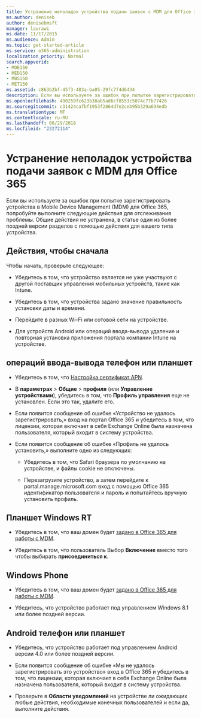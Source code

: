 ```yaml
---
title: Устранение неполадок устройства подачи заявок с MDM для Office 365
ms.author: deniseb
author: denisebmsft
manager: laurawi
ms.date: 11/17/2015
ms.audience: Admin
ms.topic: get-started-article
ms.service: o365-administration
localization_priority: Normal
search.appverid:
- MOE150
- MED150
- MBS150
- MET150
ms.assetid: c863b2bf-45f3-483a-ba05-29fc7f4d6434
description: Если вы используете за ошибок при попытке зарегистрировать устройства в Mobile Device Management (MDM) для Office 365, попробуйте выполните следующие действия для отслеживания проблемы. Общие действия не устранена, в статье один из более поздней версии разделов с помощью действия для вашего типа устройства.
ms.openlocfilehash: 490259fc623b38ab5ad6cf8553c5074c77b77426
ms.sourcegitcommit: c31424cafbf1953f2864d7e2ceb95b329a694edb
ms.translationtype: MT
ms.contentlocale: ru-RU
ms.lasthandoff: 08/29/2018
ms.locfileid: "23272114"
---
```

# <a name="troubleshoot-device-enrollment-with-mdm-for-office-365"></a>Устранение неполадок устройства подачи заявок с MDM для Office 365

Если вы используете за ошибок при попытке зарегистрировать устройства в Mobile Device Management (MDM) для Office 365, попробуйте выполните следующие действия для отслеживания проблемы. Общие действия не устранена, в статье один из более поздней версии разделов с помощью действия для вашего типа устройства.
  
## <a name="steps-to-try-first"></a>Действия, чтобы сначала

Чтобы начать, проверьте следующее:
  
- Убедитесь в том, что устройство является не уже участвуют с другой поставщик управления мобильных устройств, такие как Intune.
    
- Убедитесь в том, что устройства задано значение правильность установки даты и времени.
    
- Перейдите в разных Wi-Fi или сотовой сети на устройстве.
    
- Для устройств Android или операций ввода-вывода удаление и повторная установка приложения портала компании Intune на устройстве.
    
## <a name="ios-phone-or-tablet"></a>операций ввода-вывода телефон или планшет

- Убедитесь в том, что [Настройка сертификат APN](https://support.office.com/article/522b43f4-a2ff-46f6-962a-dd4f47e546a7).
    
- В **параметрах** \> **Общие** \> **профиля** (или **Управление устройствами**), убедитесь в том, что **Профиль управления** еще не установлен. Если это так, удалите его. 
    
- Если появится сообщение об ошибке «Устройство не удалось зарегистрировать,» вход на портал Office 365 и убедитесь в том, что лицензии, которая включает в себя Exchange Online была назначена пользователя, который входит в систему устройства.
    
- Если появится сообщение об ошибке «Профиль не удалось установить,» выполните одно из следующих:
    
  - Убедитесь в том, что Safari браузера по умолчанию на устройстве, и файлы cookie не отключены.
    
  - Перезагрузите устройство, а затем перейдите к portal.manage.microsoft.com вход с помощью Office 365 идентификатор пользователя и пароль и попытайтесь вручную установить профиль.
    
## <a name="windows-rt-tablet"></a>Планшет Windows RT

- Убедитесь в том, что ваш домен будет [задано в Office 365 для работы с MDM](set-up-mobile-device-management.md).
    
- Убедитесь в том, что пользователь Выбор **Включение** вместо того чтобы выбирать **присоединиться к**.
    
## <a name="windows-phone"></a>Windows Phone

- Убедитесь в том, что ваш домен будет [задано в Office 365 для работы с MDM](set-up-mobile-device-management.md).
    
- Убедитесь, что устройство работает под управлением Windows 8.1 или более поздней версии.
    
## <a name="android-phone-or-tablet"></a>Android телефон или планшет

- Убедитесь, что устройство работает под управлением Android версии 4.0 или более поздней версии.
    
- Если появится сообщение об ошибке «Мы не удалось зарегистрировать это устройство» вход в Office 365 и убедитесь в том, что лицензии, которая включает в себя Exchange Online была назначена пользователя, который входит в систему устройства.
    
- Проверьте в **Области уведомлений** на устройстве ли ожидающих любые действия, необходимые конечных пользователей и если да, выполните действия. 
    

